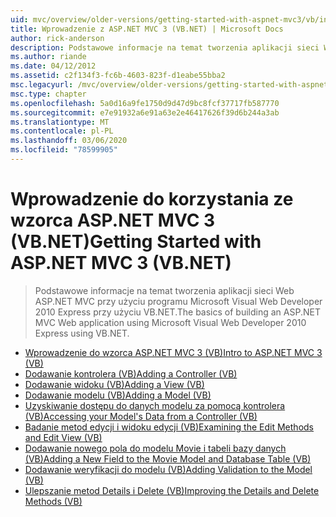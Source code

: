 ```yaml
---
uid: mvc/overview/older-versions/getting-started-with-aspnet-mvc3/vb/index
title: Wprowadzenie z ASP.NET MVC 3 (VB.NET) | Microsoft Docs
author: rick-anderson
description: Podstawowe informacje na temat tworzenia aplikacji sieci Web ASP.NET MVC przy użyciu programu Microsoft Visual Web Developer 2010 Express przy użyciu VB.NET.
ms.author: riande
ms.date: 04/12/2012
ms.assetid: c2f134f3-fc6b-4603-823f-d1eabe55bba2
msc.legacyurl: /mvc/overview/older-versions/getting-started-with-aspnet-mvc3/vb
msc.type: chapter
ms.openlocfilehash: 5a0d16a9fe1750d9d47d9bc8fcf37717fb587770
ms.sourcegitcommit: e7e91932a6e91a63e2e46417626f39d6b244a3ab
ms.translationtype: MT
ms.contentlocale: pl-PL
ms.lasthandoff: 03/06/2020
ms.locfileid: "78599905"
---
```

# <a name="getting-started-with-aspnet-mvc-3-vbnet"></a><span data-ttu-id="69f1a-103">Wprowadzenie do korzystania ze wzorca ASP.NET MVC 3 (VB.NET)</span><span class="sxs-lookup"><span data-stu-id="69f1a-103">Getting Started with ASP.NET MVC 3 (VB.NET)</span></span>

> <span data-ttu-id="69f1a-104">Podstawowe informacje na temat tworzenia aplikacji sieci Web ASP.NET MVC przy użyciu programu Microsoft Visual Web Developer 2010 Express przy użyciu VB.NET.</span><span class="sxs-lookup"><span data-stu-id="69f1a-104">The basics of building an ASP.NET MVC Web application using Microsoft Visual Web Developer 2010 Express using VB.NET.</span></span>

- [<span data-ttu-id="69f1a-105">Wprowadzenie do wzorca ASP.NET MVC 3 (VB)</span><span class="sxs-lookup"><span data-stu-id="69f1a-105">Intro to ASP.NET MVC 3 (VB)</span></span>](intro-to-aspnet-mvc-3.md)
- [<span data-ttu-id="69f1a-106">Dodawanie kontrolera (VB)</span><span class="sxs-lookup"><span data-stu-id="69f1a-106">Adding a Controller (VB)</span></span>](adding-a-controller.md)
- [<span data-ttu-id="69f1a-107">Dodawanie widoku (VB)</span><span class="sxs-lookup"><span data-stu-id="69f1a-107">Adding a View (VB)</span></span>](adding-a-view.md)
- [<span data-ttu-id="69f1a-108">Dodawanie modelu (VB)</span><span class="sxs-lookup"><span data-stu-id="69f1a-108">Adding a Model (VB)</span></span>](adding-a-model.md)
- [<span data-ttu-id="69f1a-109">Uzyskiwanie dostępu do danych modelu za pomocą kontrolera (VB)</span><span class="sxs-lookup"><span data-stu-id="69f1a-109">Accessing your Model's Data from a Controller (VB)</span></span>](accessing-your-models-data-from-a-controller.md)
- [<span data-ttu-id="69f1a-110">Badanie metod edycji i widoku edycji (VB)</span><span class="sxs-lookup"><span data-stu-id="69f1a-110">Examining the Edit Methods and Edit View (VB)</span></span>](examining-the-edit-methods-and-edit-view.md)
- [<span data-ttu-id="69f1a-111">Dodawanie nowego pola do modelu Movie i tabeli bazy danych (VB)</span><span class="sxs-lookup"><span data-stu-id="69f1a-111">Adding a New Field to the Movie Model and Database Table (VB)</span></span>](adding-a-new-field.md)
- [<span data-ttu-id="69f1a-112">Dodawanie weryfikacji do modelu (VB)</span><span class="sxs-lookup"><span data-stu-id="69f1a-112">Adding Validation to the Model (VB)</span></span>](adding-validation-to-the-model.md)
- [<span data-ttu-id="69f1a-113">Ulepszanie metod Details i Delete (VB)</span><span class="sxs-lookup"><span data-stu-id="69f1a-113">Improving the Details and Delete Methods (VB)</span></span>](improving-the-details-and-delete-methods.md)
